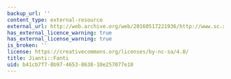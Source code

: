 ```yaml
---
backup_url: ''
content_type: external-resource
external_url: http://web.archive.org/web/20160517221936/http://www.sc.xinhuanet.com/content/2004-07/16/content_2504441.htm
has_external_licence_warning: true
has_external_license_warning: true
is_broken: ''
license: https://creativecommons.org/licenses/by-nc-sa/4.0/
title: Jianti::Fanti
uid: b41cb7f7-0b97-4653-8638-10e257077e10
---
```

